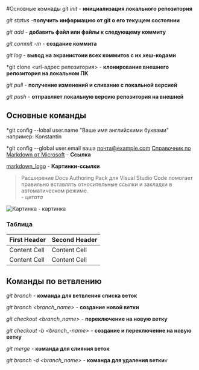 #Основные комнады 
*git init* - **инициализация локального репозитория**

*git status* -**получить информацию от git о его текущем состоянии**

*git add* - **добавить файл или файлы к следующему коммиту**

*git commit -m <message>* - **создание коммита**

*git log* - **вывод на экранистоии всех коммитов с их хеш-кодами** 

*git clone <url-адрес репозитория> - **клонирование внешнего репозитория на локальном ПК**

*git pull* - **получение изменений и сливание с локальной версией**

*git push* - **отправляет локальную версию репозитория на внешней**
  
  ## Основные команды

*git config --lobal user.name "Ваше имя английскими буквами" например: Konstantin

*git config --global user.email ваша почта@example.com
  [Справочник по Markdown от Microsoft](https://github.com/adam-p/markdown-here/wiki/Markdown-Cheatsheet) - **Ссылка**

[markdown_logo](https://upload.wikimedia.org/wikipedia/commons/thumb/4/48/Markdown-mark.svg/1280px-Markdown-mark.svg.png) - **Картинки-ссылки**

>Расширение Docs Authoring Pack для Visual Studio Code помогает правильно вставлять относительные ссылки и закладки в автоматическом режиме. </br>- *цитата*

![Картинка](https://upload.wikimedia.org/wikipedia/commons/thumb/4/48/Markdown-mark.svg/1280px-Markdown-mark.svg.png) - картинка

### Таблица

First Header  | Second Header
------------- | -------------
Content Cell  | Content Cell
Content Cell  | Content Cell

## Команды по ветвлению

*git branch* - **команда для ветвления списка веток**

*git branch <branch_name>* - **создание новой ветки**

*git checkout <branch_name>* - **переключение на новую ветку**

*git checkout -b <branch_-name>* - **создание и переключение на новую ветку**

*git merge* - **команда для слияния веток**

*git branch -d <branch_name>* - **команда для удаления ветки**v

